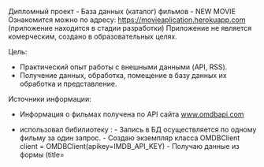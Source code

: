 Дипломный проект - База данных (каталог) фильмов - NEW MOVIE
Ознакомится можно по адресу: https://movieaplication.herokuapp.com (приложение находится в стадии разработки)
Приложение не является комерческим, создано в образовательных целях.

Цель:
- Практический опыт работы с внешными данными (API, RSS). 
- Получение данных, обработка, помещение в базу данных их обработка и представление.

Источники информации:
- Информация о фильмах получена по API сайта www.omdbapi.com
- использовал бибилиотеку  <pip install omdb>:
             - Запись в БД осуществляется по одному фильму за один запрос.
             - Создаю экземпляр класса OMDBClient
               client = OMDBClient(apikey=IMDB_API_KEY)
             - Получаю данные из формы (title=<title> и year=<year>).
               Форма ввода данных для записи фильмов в БД видна только суперпользователю.
               После  очистки данных помещаю их в обязательные атрибуты запроса к БД. 
               client.get(title=<title> year=<year>)
             - Запись в БД осуществляется по одному фильму за один запрос.   
               Данные сохраняются в модель Movie.

- Новости получены по RSS сайта movieweb.com.
             - Используя онлайн сервис rss2json.com преобразовываю RSS в JSON.
             - При обновлении приложения данные автоматически загружаются и  сохраняются в модель News.

Описание приложеня.
    Приложение предстовляет собой базу данных новых фильмов, которые вышли в прокат в 2021 - 2022 годах.
Целевая аудитория - зрители, которые интересуются новинками в киноиндустрии.
    Приложение разделено на два блока:
         - Movie - информация о фильмах.
         - News - актуальные новости кино.

Регистрация пользователей.
    Существует три типа пользователей:
            - суперпользователь (админитратор) - только суперпользователь может добавлять фильмы в базу данных.
            - зарегистрированный пользователь  - может добовлять фильмы в свой профиль, оставлять коментарии,
              использовать фильтры, писать сообщения по различным вопросам администратору сайта.
            - незарегистрированный пользователь - может смотреть информацию о фильмах без возможности их фильтрации,
              может просматривать новости.



    

            


